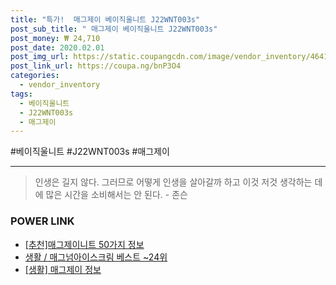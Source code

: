 ```yaml
--- 
title: "특가!  매그제이 베이직울니트 J22WNT003s" 
post_sub_title: " 매그제이 베이직울니트 J22WNT003s" 
post_money: ₩ 24,710 
post_date: 2020.02.01 
post_img_url: https://static.coupangcdn.com/image/vendor_inventory/4641/f960aed2bc628b4e2377464c096bbc11fdc2e49705c8562123845bbe9770.jpg 
post_link_url: https://coupa.ng/bnP3O4 
categories: 
  - vendor_inventory 
tags: 
  - 베이직울니트 
  - J22WNT003s 
  - 매그제이 
--- 
```

  #베이직울니트 #J22WNT003s #매그제이 
<hr> 

> 인생은 길지 않다. 그러므로 어떻게 인생을 살아갈까 하고 이것 저것 생각하는 데에 많은 시간을 소비해서는 안 된다. - 존슨 


### POWER LINK

* <a href="https://blog.naver.com/fasyy4321/221792065722" target="_blank">[추천]매그제이니트 50가지 정보</a>
* <a href="https://blog.naver.com/santokki14/221784050878" target="_blank">생활 / 매그넘아이스크림 베스트 ~24위</a>
* <a href="https://blog.naver.com/sakai111/221761088913" target="_blank"> [생활] 매그제이 정보 </a>
